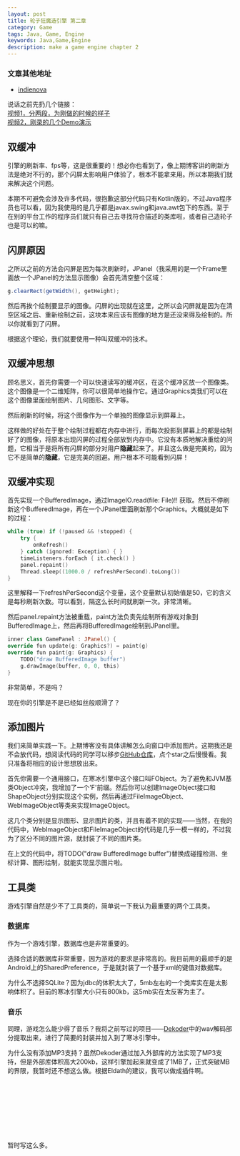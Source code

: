 ```yaml
---
layout: post
title: 轮子狂魔造引擎 第二章
category: Game
tags: Java, Game, Engine
keywords: Java,Game,Engine
description: make a game engine chapter 2
---
```


### 文章其他地址
- [indienova](http://www.indienova.com/home/blogread/1048)


说话之前先扔几个链接：<br/>
[视频1，分两段，为刚做的时候的样子](http://www.bilibili.com/video/av5803264/)<br/>
[视频2，刚录的几个Demo演示](http://www.bilibili.com/video/av5844110/)

## 双缓冲
引擎的刷新率、fps等，这是很重要的！想必你也看到了，像上期博客讲的刷新方法是绝对不行的，那个闪屏太影响用户体验了，根本不能拿来用。所以本期我们就来解决这个问题。

本期不可避免会涉及许多代码，很抱歉这部分代码只有Kotlin版的，不过Java程序员也可以看，因为我使用的是几乎都是javax.swing和java.awt包下的东西。至于在别的平台工作的程序员们就只有自己去寻找符合描述的类库啦，或者自己造轮子也是可以的嘛。

## 闪屏原因
之所以之前的方法会闪屏是因为每次刷新时，JPanel（我采用的是一个Frame里面放一个JPanel的方法显示图像）会首先清空整个区域：

```java
g.clearRect(getWidth(), getHeight);
```

然后再挨个绘制要显示的图像。闪屏的出现就在这里，之所以会闪屏就是因为在清空区域之后、重新绘制之前，这块本来应该有图像的地方是还没来得及绘制的。所以你就看到了闪屏。

根据这个理论，我们就要使用一种叫双缓冲的技术。

## 双缓冲思想
顾名思义，首先你需要一个可以快速读写的缓冲区，在这个缓冲区放一个图像类。这个图像是一个二维矩阵，你可以很简单地操作它。通过Graphics类我们可以在这个图像里面绘制图片、几何图形、文字等。

然后刷新的时候，将这个图像作为一个单独的图像显示到屏幕上。

这样做的好处在于整个绘制过程都在内存中进行，而每次投影到屏幕上的都是绘制好了的图像，将原本出现闪屏的过程全部放到内存中。它没有本质地解决重绘的问题，它相当于是将所有闪屏的部分对用户**隐藏**起来了。并且这么做是完美的，因为它不是简单的**隐藏**，它是完美的回避。用户根本不可能看到闪屏！

## 双缓冲实现
首先实现一个BufferedImage，通过ImageIO.read(file: File)!! 获取。然后不停刷新这个BufferedImage，再在一个JPanel里面刷新那个Graphics。大概就是如下的过程：

```swift
while (true) if (!paused && !stopped) {
	try {
		onRefresh()
	} catch (ignored: Exception) { }
	timeListeners.forEach { it.check() }
	panel.repaint()
	Thread.sleep((1000.0 / refreshPerSecond).toLong())
}
```

这里解释一下refreshPerSecond这个变量，这个变量默认初始值是50，它的含义是每秒刷新次数。可以看到，隔这么长时间就刷新一次。非常清晰。

然后panel.repaint方法被重载，paint方法负责先绘制所有游戏对象到BufferedImage上，然后再将BufferedImage绘制到JPanel里。

```swift
inner class GamePanel : JPanel() {
override fun update(g: Graphics?) = paint(g)
override fun paint(g: Graphics) {
	TODO("draw BufferedImage buffer")
	g.drawImage(buffer, 0, 0, this)
}
```

非常简单，不是吗？

现在你的引擎是不是已经如丝般顺滑了？


## 添加图片
我们来简单实践一下。上期博客没有具体讲解怎么向窗口中添加图片。这期我还是不会放代码，想阅读代码的同学可以移步[GitHub仓库](https://github.com/icela/FriceEngine)，点个star之后慢慢看。我只准备将相应的设计思想放出来。

首先你需要一个通用接口，在寒冰引擎中这个接口叫FObject。为了避免和JVM基类Object冲突，我增加了一个'F'前缀。然后你可以创建ImageObject接口和ShapeObject分别实现这个实例，然后再通过FileImageObject、WebImageObject等类来实现ImageObject。

这几个类分别是显示图形、显示图片的类，并且有着不同的实现——当然，在我的代码中，WebImageObject和FileImageObject的代码是几乎一模一样的，不过我为了区分不同的图片源，就封装了不同的图片类。

在上文的代码中，将TODO("draw BufferedImage buffer")替换成碰撞检测、坐标计算、图形绘制，就能实现显示图片啦。

## 工具类
游戏引擎自然是少不了工具类的，简单说一下我认为最重要的两个工具类。

### 数据库
作为一个游戏引擎，数据库也是非常重要的。

选择合适的数据库非常重要，因为游戏的要求是非常高的。我目前用的最顺手的是Android上的SharedPreference，于是就封装了一个基于xml的键值对数据库。

为什么不选择SQLite？因为jdbc的体积太大了，5mb左右的一个类库实在是太影响体积了。目前的寒冰引擎大小只有800kb，这5mb实在太反客为主了。

### 音乐
同理，游戏怎么能少得了音乐？我将之前写过的项目——[Dekoder](https://github.com/ice1000/Dekoder)中的wav解码部分提取出来，进行了简要的封装并加入到了寒冰引擎中。

为什么没有添加MP3支持？虽然Dekoder通过加入外部库的方法实现了MP3支持，但是外部库体积高大200kb，这样引擎加起来就变成了1MB了，正式突破MB的界限，我暂时还不想这么做。根据Eldath的建议，我可以做成插件啊。

<br/><br/><br/><br/><br/><br/><br/>

暂时写这么多。